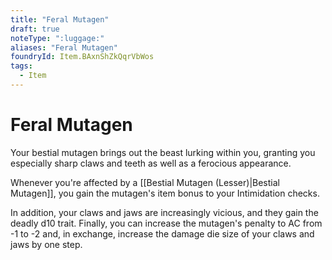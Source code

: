 ```yaml
---
title: "Feral Mutagen"
draft: true
noteType: ":luggage:"
aliases: "Feral Mutagen"
foundryId: Item.BAxnShZkQqrVbWos
tags:
  - Item
---
```


# Feral Mutagen

Your bestial mutagen brings out the beast lurking within you, granting you especially sharp claws and teeth as well as a ferocious appearance.

Whenever you're affected by a [[Bestial Mutagen (Lesser)|Bestial Mutagen]], you gain the mutagen's item bonus to your Intimidation checks.

In addition, your claws and jaws are increasingly vicious, and they gain the deadly d10 trait. Finally, you can increase the mutagen's penalty to AC from -1 to -2 and, in exchange, increase the damage die size of your claws and jaws by one step.
